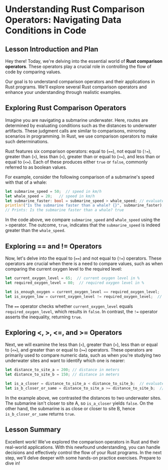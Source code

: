 # Understanding Rust Comparison Operators: Navigating Data Conditions in Code

## Lesson Introduction and Plan
Hey there! Today, we're delving into the essential world of **Rust comparison operators**. These operators play a crucial role in controlling the flow of code by comparing values.

Our goal is to understand comparison operators and their applications in Rust programs. We'll explore several Rust comparison operators and enhance your understanding through realistic examples.

## Exploring Rust Comparison Operators
Imagine you are navigating a submarine underwater. Here, routes are determined by evaluating conditions such as the distances to underwater artifacts. These judgment calls are similar to comparisons, mirroring scenarios in programming. In Rust, we use comparison operators to make such determinations.

Rust features six comparison operators: equal to (`==`), not equal to (`!=`), greater than (`>`), less than (`<`), greater than or equal to (`>=`), and less than or equal to (`<=`). Each of these produces either `true` or `false`, commonly referred to as boolean values.

For example, consider the following comparison of a submarine's speed with that of a whale:

```rust
let submarine_speed = 50;  // speed in km/h
let whale_speed = 20;   // speed in km/h
let submarine_faster: bool = submarine_speed > whale_speed; // evaluates to 'true'
println!("Is the submarine faster than a whale? {}", submarine_faster);
// Prints: Is the submarine faster than a whale? true
```
In the code above, we compare `submarine_speed` and `whale_speed` using the `>` operator. The outcome, `true`, indicates that the `submarine_speed` is indeed greater than the `whale_speed`.

## Exploring == and != Operators
Now, let's delve into the equal to (`==`) and not equal to (`!=`) operators. These operators are crucial when there is a need to compare values, such as when comparing the current oxygen level to the required level:

```rust
let current_oxygen_level = 65;  // current oxygen level in %
let required_oxygen_level = 80;  // required oxygen level in %

let is_enough_oxygen = current_oxygen_level == required_oxygen_level;  // evaluates to 'false'
let is_oxygen_low = current_oxygen_level != required_oxygen_level;  // evaluates to 'true'
```
The `==` operator checks whether `current_oxygen_level` equals `required_oxygen_level`, which results in `false`. In contrast, the `!=` operator asserts the inequality, returning `true`.

## Exploring <, >, <=, and >= Operators
Next, we will examine the less than (`<`), greater than (`>`), less than or equal to (`<=`), and greater than or equal to (`>=`) operators. These operators are primarily used to compare numeric data, such as when you're studying two underwater sites and want to identify which one is nearer:

```rust
let distance_to_site_a = 200; // distance in meters
let distance_to_site_b = 150; // distance in meters

let is_a_closer = distance_to_site_a < distance_to_site_b;  // evaluates to 'false'
let is_b_closer_or_same = distance_to_site_a >= distance_to_site_b;  // evaluates to 'true'
```
In the example above, we contrasted the distances to two underwater sites. The submarine isn't closer to site A, so `is_a_closer` yields `false`. On the other hand, the submarine is as close or closer to site B, hence `is_b_closer_or_same` returns `true`.

## Lesson Summary
Excellent work! We've explored the comparison operators in Rust and their real-world applications. With this newfound understanding, you can handle decisions and effectively control the flow of your Rust programs. In the next step, we'll delve deeper with some hands-on practice exercises. Prepare to dive in!
